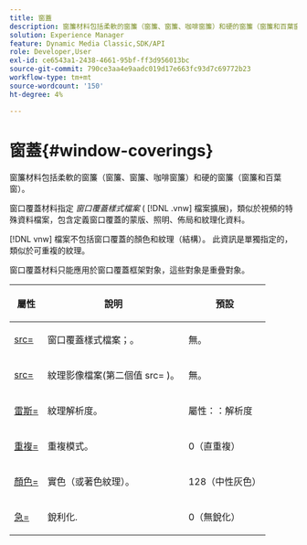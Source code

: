 ```yaml
---
title: 窗蓋
description: 窗簾材料包括柔軟的窗簾（窗簾、窗簾、咖啡窗簾）和硬的窗簾（窗簾和百葉窗）。
solution: Experience Manager
feature: Dynamic Media Classic,SDK/API
role: Developer,User
exl-id: ce6543a1-2438-4661-95bf-ff3d956013bc
source-git-commit: 790ce3aa4e9aadc019d17e663fc93d7c69772b23
workflow-type: tm+mt
source-wordcount: '150'
ht-degree: 4%

---
```


# 窗蓋{#window-coverings}

窗簾材料包括柔軟的窗簾（窗簾、窗簾、咖啡窗簾）和硬的窗簾（窗簾和百葉窗）。

窗口覆蓋材料指定 *窗口覆蓋樣式檔案* ( [!DNL .vnw] 檔案擴展)，類似於視頻的特殊資料檔案，包含定義窗口覆蓋的蒙版、照明、佈局和紋理化資料。

[!DNL vnw] 檔案不包括窗口覆蓋的顏色和紋理（結構）。 此資訊是單獨指定的，類似於可重複的紋理。

窗口覆蓋材料只能應用於窗口覆蓋框架對象，這些對象是重疊對象。

<table id="table_545865B054E84592BDAEDA57DBFAE9B3"> 
 <thead> 
  <tr> 
   <th colname="col1" class="entry"> <p>屬性 </p> </th> 
   <th colname="col2" class="entry"> <p>說明 </p> </th> 
   <th colname="col3" class="entry"> <p>預設 </p> </th> 
  </tr> 
 </thead>
 <tbody> 
  <tr> 
   <td colname="col1"> <p> <a href="../../../../../../ir-api/http-protocol/image-rendering-api-ref/c-ir-http-protocol-ref/c-ir-http-protocol-command-reference/r-ir-src.md#reference-62c98abad22149d68d405ed6aaff8272" type="reference" format="dita" scope="local"> <span class="codeph"> src= </span> </a> </p> </td> 
   <td colname="col2"> <p>窗口覆蓋樣式檔案；。 </p> </td> 
   <td colname="col3"> <p>無。 </p> </td> 
  </tr> 
  <tr> 
   <td colname="col1"> <p> <a href="../../../../../../ir-api/http-protocol/image-rendering-api-ref/c-ir-http-protocol-ref/c-ir-http-protocol-command-reference/r-ir-src.md#reference-62c98abad22149d68d405ed6aaff8272" type="reference" format="dita" scope="local"> <span class="codeph"> src= </span> </a> </p> </td> 
   <td colname="col2"> <p>紋理影像檔案(第二個值 <span class="codeph"> src= </span>)。 </p> </td> 
   <td colname="col3"> <p>無。 </p> </td> 
  </tr> 
  <tr> 
   <td colname="col1"> <p> <a href="../../../../../../ir-api/http-protocol/image-rendering-api-ref/c-ir-http-protocol-ref/c-ir-http-protocol-command-reference/r-ir-res.md#reference-0ad9de8887144c83a6db97b4994f7c04" type="reference" format="dita" scope="local"> <span class="codeph"> 雷斯= </span> </a> </p> </td> 
   <td colname="col2"> <p>紋理解析度。 </p> </td> 
   <td colname="col3"> <p> <span class="codeph"> 屬性：：解析度 </span> </p> </td> 
  </tr> 
  <tr> 
   <td colname="col1"> <p> <a href="../../../../../../ir-api/http-protocol/image-rendering-api-ref/c-ir-http-protocol-ref/c-ir-http-protocol-command-reference/r-ir-http-repeat.md#reference-37749da8233f42599ecf4731055fb7d8" type="reference" format="dita" scope="local"> <span class="codeph"> 重複= </span> </a> </p> </td> 
   <td colname="col2"> <p>重複模式。 </p> </td> 
   <td colname="col3"> <p>0（直重複） </p> </td> 
  </tr> 
  <tr> 
   <td colname="col1"> <p> <a href="../../../../../../ir-api/http-protocol/image-rendering-api-ref/c-ir-http-protocol-ref/c-ir-http-protocol-command-reference/r-ir-http-color.md#reference-ea3cba9edfe94dbab86d8f123a9ed0aa" type="reference" format="dita" scope="local"> <span class="codeph"> 顏色= </span> </a> </p> </td> 
   <td colname="col2"> <p>實色（或著色紋理）。 </p> </td> 
   <td colname="col3"> <p>128（中性灰色） </p> </td> 
  </tr> 
  <tr> 
   <td colname="col1"> <p> <a href="../../../../../../ir-api/http-protocol/image-rendering-api-ref/c-ir-http-protocol-ref/c-ir-http-protocol-command-reference/r-ir-http-sharp.md#reference-acdd87f6b5de4e3a85e5d3c03022a35a" type="reference" format="dita" scope="local"> <span class="codeph"> 急= </span> </a> </p> </td> 
   <td colname="col2"> <p>銳利化. </p> </td> 
   <td colname="col3"> <p>0（無銳化） </p> </td> 
  </tr> 
 </tbody> 
</table>
